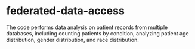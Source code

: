 # federated-data-access
The code performs data analysis on patient records from multiple databases, including counting patients by condition, analyzing patient age distribution, gender distribution, and race distribution.
